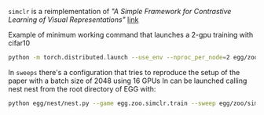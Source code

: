 `simclr` is a reimplementation of *"A Simple Framework for Contrastive Learning of Visual Representations"* [link](https://arxiv.org/pdf/2002.05709.pdf)

Example of minimum working command that launches a 2-gpu training with cifar10

```bash
python -m torch.distributed.launch --use_env --nproc_per_node=2 egg/zoo/simclr_replica/train.py --batch_size=64 --dataset_name="cifar10" --dataset_dir="./cifar10" --image_size=32
```

In `sweeps` there's a configuration that tries to reproduce the setup of the paper with a batch size of 2048 using 16 GPUs
In can be launched calling nest nest from the root directory of EGG with:
```bash
python egg/nest/nest.py --game egg.zoo.simclr.train --sweep egg/zoo/simclr_replica/sweeps/simclr.json --checkpoint_dir="replicate_simclr" --nodes=2 --tasks=8
```
